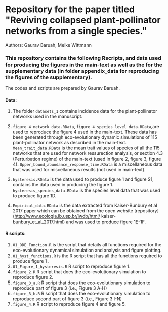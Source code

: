 # Repository for the paper titled "Reviving collapsed plant-pollinator networks from a single species."
Authors: Gaurav Baruah, Meike Wittmann

### This repository contains the following Rscripts, and data used for producing the figures in the main-text as well as the for the supplementary data (in folder appendix_data for reproducing the figures of the supplementary).

The codes and scripts are prepared by Gaurav Baruah.

#### Data: 
1. The folder `datasets_1` contains incidence data for the plant-pollinator networks used in the manuscript.

2. `figure_4_network_data.RData`, `figure_4_species_level_data.RData`,are used to reproduce the figure 4 used in the main-text. These data has been generated through eco-evolutionary dynamic simulations of 115 plant-pollinator network as described in the main-text. `Mean_trait_data.RData` is the mean trait values of species of all the 115 networks that are used for network ressurection analysis, or section 4.3 (Perturbation regime) of the main-text (used in figure 2, figure 3, figure 4). `Upper_bound_abundance_response_time.RData` is a miscellaneous data that was used for miscellaneous results (not used in main-text).
3. `hysteresis.RData` is the data used to produce figure 1 and figure S1, contains the data used in producing the figure 1. `hysteresis_species_data.RData` is the species level data that was used to produce figure 1D.
4. `Empirical_data.RData` is the data extracted from Kaiser-Bunbury et al 2017 paper which can be obtained from the open website [repository] (http://www.ecologia.ib.usp.br/iwdb/html/
kaiser-bunbury_et_al_2017.html) and was used to produce figure 1E-1F.

#### R scripts:

1. `01_ODE_Function.R` is the script that details all functions required for the eco-evolutionary dynamical simulation and analysis and figure plotting.
2. `01_hyst_functions.R` is the R script that has all the functions required to produce figure 1 .
3. `01_Figure_1_hysteresis.R` R script to reproduce figure 1.
4. `figure_2.R` R script that does the eco-evolutionary simulation to reproduce figure 2.
5. `figure_3_a.R` R script that does the eco-evolutionary simulation to reproduce part of figure 3 (i.e., Figure 3 A-H)
6. `figure_3_b.R`  R script that does the eco-evolutionary simulation to reproduce second part of figure 3 (i.e., Figure 3 I-N)
7. `figure_4.R` R script to reproduce figure 4 and figure 5. 
